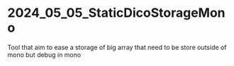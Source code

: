 # 2024_05_05_StaticDicoStorageMono
Tool that aim to ease a storage of big array that need to be store outside of mono but debug in mono
